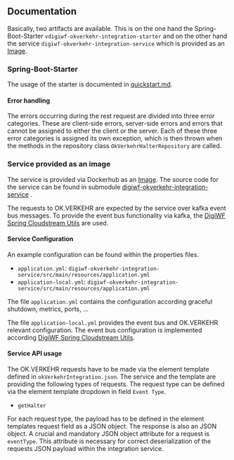 ## Documentation

Basically, two artifacts are available.
This is on the one hand the Spring-Boot-Starter `vdigiwf-okverkehr-integration-starter`
and on the other hand the service `digiwf-okverkehr-integration-service` which is provided as an
[Image](https://hub.docker.com/repository/docker/itatm/digiwf-okverkehr-integration-service).

### Spring-Boot-Starter

The usage of the starter is documented
in [quickstart.md](https://github.com/it-at-m/digiwf-ok.verkehr-integration#getting-started).

#### Error handling

The errors occurring during the rest request are divided into three error categories.
These are client-side errors, server-side errors and errors that cannot be assigned to either the client or the server.
Each of these three error categories is assigned its own exception, which is then thrown when the methods in the
repository class `OkVerkehrHalterRepository` are called.

### Service provided as an image

The service is provided via Dockerhub as
an [Image](https://hub.docker.com/repository/docker/itatm/digiwf-okverkehr-integration-service).
The source code for the service can be found in
submodule [digiwf-okverkehr-integration-service](https://github.com/it-at-m/digiwf-ok.verkehr-integration/tree/dev/digiwf-okverkehr-integration-service)
.

The requests to OK.VERKEHR are expected by the service over kafka event bus messages.
To provide the event bus functionality via kafka,
the [DigiWF Spring Cloudstream Utils](https://github.com/it-at-m/digiwf-spring-cloudstream-utils) are used.

#### Service Configuration

An example configuration can be found within the properties files.

* `application.yml`: `digiwf-okverkehr-integration-service/src/main/resources/application.yml`
* `application-local.yml`: `digiwf-okverkehr-integration-service/src/main/resources/application.yml`

The file `application.yml` contains the configuration according graceful shutdown, metrics, ports, ...

The file `application-local.yml` provides the event bus and OK.VERKEHR relevant configuration.
The event bus configuration is implemented
according [DigiWF Spring Cloudstream Utils](https://github.com/it-at-m/digiwf-spring-cloudstream-utils#getting-started).

#### Service API usage

The OK.VERKEHR requests have to be made via the element template defined in `okVerkehrIntegration.json`.
The service and the template are providing the following types of requests.
The request type can be defined via the element template dropdown in field `Event Type`.

* `getHalter`

For each request type, the payload has to be defined in the element templates request field as a JSON object.
The response is also an JSON object.
A crucial and mandatory JSON object attribute for a request is `eventType`.
This attribute is necessary for correct deserialization of the requests JSON payload within the integration service.
